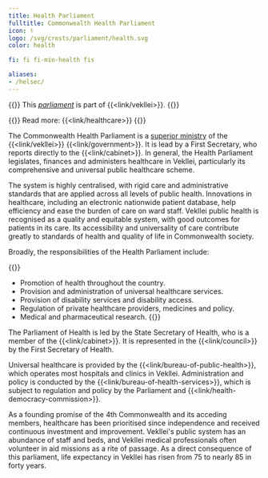 ```yaml
---
title: Health Parliament
fulltitle: Commonwealth Health Parliament
icon: ⚕️
logo: /svg/crests/parliament/health.svg
color: health

fi: fi fi-min-health fis

aliases:
- /helsec/
---
```

{{<note series>}}
 This *[parliament](/parliaments/)* is part of {{<link/vekllei>}}.
{{</note>}}

<!--{{<boxtag>}}HELSEC{{</boxtag>}}-->

{{<note advice>}}
Read more: {{<link/healthcare>}}
{{</note>}}

The Commonwealth Health Parliament is a [superior ministry](/parliaments/) of the {{<link/vekllei>}} {{<link/government>}}. It is lead by a First Secretary, who reports directly to the {{<link/cabinet>}}. In general, the Health Parliament legislates, finances and administers healthcare in Vekllei, particularly its comprehensive and universal public healthcare scheme.

The system is highly centralised, with rigid care and administrative standards that are applied across all levels of public health. Innovations in healthcare, including an electronic nationwide patient database, help efficiency and ease the burden of care on ward staff. Vekllei public health is recognised as a quality and equitable system, with good outcomes for patients in its care. Its accessibility and universality of care contribute greatly to standards of health and quality of life in Commonwealth society.

Broadly, the responsibilities of the Health Parliament include:

{{<note>}}
* Promotion of health throughout the country.
* Provision and administration of universal healthcare services.
* Provision of disability services and disability access.
* Regulation of private healthcare providers, medicines and policy.
* Medical and pharmaceutical research.
{{</note>}}

The Parliament of Health is led by the State Secretary of Health, who is a member of the {{<link/cabinet>}}. It is represented in the {{<link/council>}} by the First Secretary of Health.

Universal healthcare is provided by the {{<link/bureau-of-public-health>}}, which operates most hospitals and clinics in Vekllei. Administration and policy is conducted by the {{<link/bureau-of-health-services>}}, which is subject to regulation and policy by the Parliament and {{<link/health-democracy-commission>}}.

As a founding promise of the 4th Commonwealth and its acceding members, healthcare has been prioritised since independence and received continuous investment and improvement. Vekllei's public system has an abundance of staff and beds, and Vekllei medical professionals often volunteer in aid missions as a rite of passage. As a direct consequence of this parliament, life expectancy in Vekllei has risen from 75 to nearly 85 in forty years.